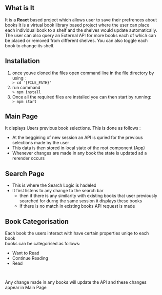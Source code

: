 <h2>What is It</h2>
It is a <b>React</b> based project which allows user to save their prefrences about books
It is a virtual book library based project where the user can place each individual book to a shelf and the shelves would update automatically.
The user can also query an External API for more books each of which can be placed or removed from different shelves.
You can also toggle each book to change its shelf.
<h2>Installation</h2>
    <ol>
      <li>once youve cloned the files open command line in the file directory by using : </li>
         <code>> cd '{FILE_PATH}'</code>
      <li>run command</li>
        <code>> npm install</code>
      <li>Once all the required files are installed you can then start by running:</li>
        <code>> npm start</code>
    </ol>

<h2>Main Page</h2>
It displays Users previous book selections. This is done as follows :
<ul>
  <li>At the beggining of new session an API is quried for the previous selections made by the user</li>
  <li>This data is then stored in local state of the root component (App)</li>
  <li>Whenever changes are made in any book the state is updated ad a rerender occurs</li>
</ul>

<h2>Search Page</h2>
<ul>
  <li>This is where the Search Logic is hadeled</li>
  <li>
    It first listens to any change to the search bar
    <ul>
      <li>then if there is any similarity with existing books that user previously searched for durng the same session
        it displays these books</li>
        <li>If there is no match in existing books API request is made </li>
    </ul>
  </li>
</ul>
    
<h2>Book Categorisation</h2>
Each book the users interact with have certain properties uniqe to each book<br>
      books can be categorised as follows:
      <ul>
        <li>Want to Read</li>
        <li>Continue Reading</li>
        <li>Read</li>
      </ul><br>

Any change made in any books will update the API and these changes appear in Main Page 
